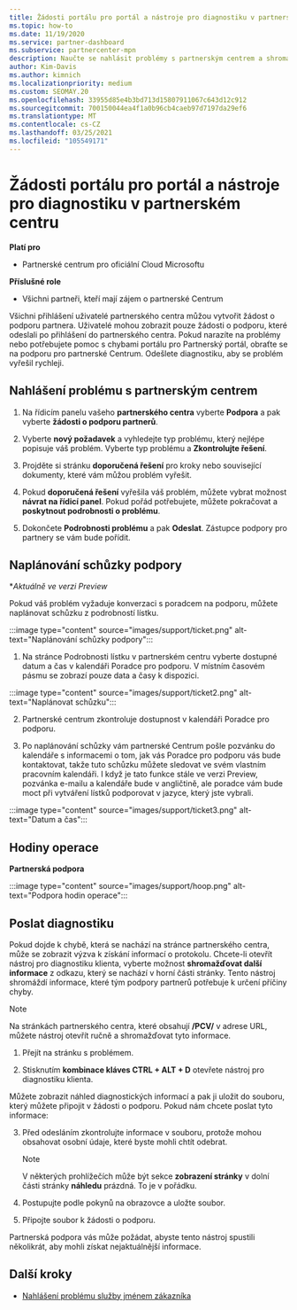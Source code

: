 ```yaml
---
title: Žádosti portálu pro portál a nástroje pro diagnostiku v partnerském centru
ms.topic: how-to
ms.date: 11/19/2020
ms.service: partner-dashboard
ms.subservice: partnercenter-mpn
description: Naučte se nahlásit problémy s partnerským centrem a shromažďovat diagnostické informace pro tým podpory pro partnery.
author: Kim-Davis
ms.author: kimnich
ms.localizationpriority: medium
ms.custom: SEOMAY.20
ms.openlocfilehash: 33955d85e4b3bd713d15807911067c643d12c912
ms.sourcegitcommit: 700150044ea4f1a0b96cb4caeb97d7197da29ef6
ms.translationtype: MT
ms.contentlocale: cs-CZ
ms.lasthandoff: 03/25/2021
ms.locfileid: "105549171"
---
```

# <a name="partner-center-portal-requests-and-diagnostic-tool"></a>Žádosti portálu pro portál a nástroje pro diagnostiku v partnerském centru

**Platí pro**

- Partnerské centrum pro oficiální Cloud Microsoftu

**Příslušné role**

- Všichni partneři, kteří mají zájem o partnerské Centrum

Všichni přihlášení uživatelé partnerského centra můžou vytvořit žádost o podporu partnera. Uživatelé mohou zobrazit pouze žádosti o podporu, které odeslali po přihlášení do partnerského centra.
Pokud narazíte na problémy nebo potřebujete pomoc s chybami portálu pro Partnerský portál, obraťte se na podporu pro partnerské Centrum. Odešlete diagnostiku, aby se problém vyřešil rychleji.

## <a name="report-a-problem-with-the-partner-center"></a>Nahlášení problému s partnerským centrem

1. Na řídicím panelu vašeho **partnerského centra** vyberte **Podpora** a pak vyberte **žádosti o podporu partnerů**.

2. Vyberte **nový požadavek** a vyhledejte typ problému, který nejlépe popisuje váš problém. Vyberte typ problému a **Zkontrolujte řešení**.

3. Projděte si stránku **doporučená řešení** pro kroky nebo související dokumenty, které vám můžou problém vyřešit.

4. Pokud **doporučená řešení** vyřešila váš problém, můžete vybrat možnost **návrat na řídicí panel**. Pokud pořád potřebujete, můžete pokračovat a **poskytnout podrobnosti o problému**.

5. Dokončete **Podrobnosti problému** a pak **Odeslat**. Zástupce podpory pro partnery se vám bude pořídit.

## <a name="schedule-a-support-appointment"></a>Naplánování schůzky podpory 

**Aktuálně ve verzi Preview*

Pokud váš problém vyžaduje konverzaci s poradcem na podporu, můžete naplánovat schůzku z podrobností lístku.

:::image type="content" source="images/support/ticket.png" alt-text="Naplánování schůzky podpory":::

1.  Na stránce Podrobnosti lístku v partnerském centru vyberte dostupné datum a čas v kalendáři Poradce pro podporu. V místním časovém pásmu se zobrazí pouze data a časy k dispozici.

:::image type="content" source="images/support/ticket2.png" alt-text="Naplánovat schůzku":::

2. Partnerské centrum zkontroluje dostupnost v kalendáři Poradce pro podporu.

1. Po naplánování schůzky vám partnerské Centrum pošle pozvánku do kalendáře s informacemi o tom, jak vás Poradce pro podporu vás bude kontaktovat, takže tuto schůzku můžete sledovat ve svém vlastním pracovním kalendáři.  I když je tato funkce stále ve verzi Preview, pozvánka e-mailu a kalendáře bude v angličtině, ale poradce vám bude moct při vytváření lístků podporovat v jazyce, který jste vybrali.

:::image type="content" source="images/support/ticket3.png" alt-text="Datum a čas":::

## <a name="hours-of-operation"></a>Hodiny operace

**Partnerská podpora**

:::image type="content" source="images/support/hoop.png" alt-text="Podpora hodin operace":::

## <a name="send-diagnostics"></a>Poslat diagnostiku

Pokud dojde k chybě, která se nachází na stránce partnerského centra, může se zobrazit výzva k získání informací o protokolu. Chcete-li otevřít nástroj pro diagnostiku klienta, vyberte možnost **shromažďovat další informace** z odkazu, který se nachází v horní části stránky. Tento nástroj shromáždí informace, které tým podpory partnerů potřebuje k určení příčiny chyby. 

>[!NOTE]
>Na stránkách partnerského centra, které obsahují **/PCV/** v adrese URL, můžete nástroj otevřít ručně a shromažďovat tyto informace.

1. Přejít na stránku s problémem.

2. Stisknutím **kombinace kláves CTRL + ALT + D** otevřete nástroj pro diagnostiku klienta.

Můžete zobrazit náhled diagnostických informací a pak ji uložit do souboru, který můžete připojit v žádosti o podporu. Pokud nám chcete poslat tyto informace:

3. Před odesláním zkontrolujte informace v souboru, protože mohou obsahovat osobní údaje, které byste mohli chtít odebrat.

    >[!NOTE]
    >V některých prohlížečích může být sekce **zobrazení stránky** v dolní části stránky **náhledu** prázdná. To je v pořádku.

4. Postupujte podle pokynů na obrazovce a uložte soubor.

5. Připojte soubor k žádosti o podporu.

Partnerská podpora vás může požádat, abyste tento nástroj spustili několikrát, aby mohli získat nejaktuálnější informace.

## <a name="next-steps"></a>Další kroky

- [Nahlášení problému služby jménem zákazníka](report-problems-on-behalf-of-a-customer.md)
